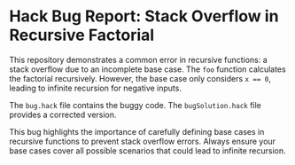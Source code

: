 # Hack Bug Report: Stack Overflow in Recursive Factorial

This repository demonstrates a common error in recursive functions: a stack overflow due to an incomplete base case. The `foo` function calculates the factorial recursively. However, the base case only considers `x == 0`, leading to infinite recursion for negative inputs.

The `bug.hack` file contains the buggy code.  The `bugSolution.hack` file provides a corrected version.

This bug highlights the importance of carefully defining base cases in recursive functions to prevent stack overflow errors.  Always ensure your base cases cover all possible scenarios that could lead to infinite recursion.